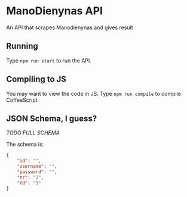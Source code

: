 # ManoDienynas API
An API that scrapes Manodienynas and gives result
## Running
Type `npm run start` to run the API.
## Compiling to JS
You may want to view the code in JS. Type `npm run compile` to compile CoffeeScript.
## JSON Schema, I guess?
*TODO FULL SCHEMA*

The schema is:
```json
{
    "id": "",
    "username": "",
    "password": "",
    "tr": "2",
    "td": "3" 
}
```